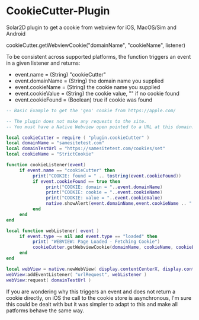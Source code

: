 # CookieCutter-Plugin

Solar2D plugin to get a cookie from webview for iOS, MacOS/Sim and Android

cookieCutter.getWebviewCookie("domainName", "cookieName", listener)

To be consistent across supported platforms, the function triggers an event in a given listener and returns:

- event.name = (String) "cookieCutter"
- event.domainName = (String) the domain name you supplied
- event.cookieName = (String) the cookie name you supplied
- event.cookieValue = (String) the cookie value, "" if no cookie found
- event.cookieFound = (Boolean) true if cookie was found


```lua
-- Basic Example to get the 'geo' cookie from https://apple.com/

-- The plugin does not make any requests to the site.
-- You must have a Native Webview open pointed to a URL at this domain.

local cookieCutter = require ( "plugin.cookieCutter" )
local domainName = "samesitetest.com"
local domainTestUrl = "https://samesitetest.com/cookies/set"
local cookieName = "StrictCookie"

function cookieListener(event)
     if event.name == "cookieCutter" then
          print("COOKIE: found = " .. tostring(event.cookieFound))
          if event.cookieFound == true then
               print("COOKIE: domain = "..event.domainName)
               print("COOKIE: cookie = "..event.cookieName)
               print("COOKIE: value = "..event.cookieValue)
               native.showAlert(event.domainName,event.cookieName .. " = " .. event.cookieValue,{"OK"})
          end
     end
end

local function webListener( event )
     if event.type ~= nil and event.type == "loaded" then
          print( "WEBVIEW: Page Loaded - Fetching Cookie")
          cookieCutter.getWebviewCookie(domainName, cookieName, cookieListener)
     end
end

local webView = native.newWebView( display.contentCenterX, display.contentCenterY, 320, 480 )
webView:addEventListener( "urlRequest", webListener )
webView:request( domainTestUrl )


````


If you are wondering why this triggers an event and does not return a cookie directly, on iOS the call to the cookie store is asynchronous, I'm sure this could be dealt with but it was simpler to adapt to this and make all patforms behave the same way.
